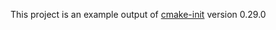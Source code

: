 This project is an example output of
[cmake-init](https://github.com/friendlyanon/cmake-init) version 0.29.0
